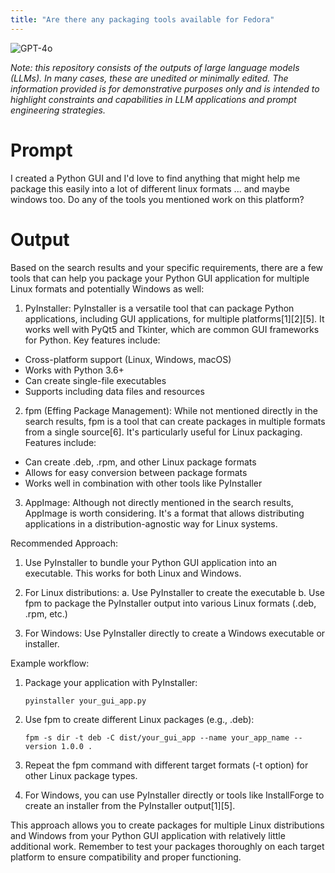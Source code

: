 ```yaml
---
title: "Are there any packaging tools available for Fedora"
---
```

![GPT-4o](https://img.shields.io/badge/GPT--4o-3333FF?style=for-the-badge&logo=openai&logoColor=white)



*Note: this repository consists of the outputs of large language models (LLMs). In many cases, these are unedited or minimally edited. The information provided is for demonstrative purposes only and is intended to highlight constraints and capabilities in LLM applications and prompt engineering strategies.*


# Prompt

I created a Python GUI and I'd love to find anything that might help me package this easily into a lot of different linux formats ... and maybe windows too. Do any of the tools you mentioned work on this platform?

# Output

Based on the search results and your specific requirements, there are a few tools that can help you package your Python GUI application for multiple Linux formats and potentially Windows as well:

1. PyInstaller:
PyInstaller is a versatile tool that can package Python applications, including GUI applications, for multiple platforms[1][2][5]. It works well with PyQt5 and Tkinter, which are common GUI frameworks for Python. Key features include:

- Cross-platform support (Linux, Windows, macOS)
- Works with Python 3.6+
- Can create single-file executables
- Supports including data files and resources

2. fpm (Effing Package Management):
While not mentioned directly in the search results, fpm is a tool that can create packages in multiple formats from a single source[6]. It's particularly useful for Linux packaging. Features include:

- Can create .deb, .rpm, and other Linux package formats
- Allows for easy conversion between package formats
- Works well in combination with other tools like PyInstaller

3. AppImage:
Although not directly mentioned in the search results, AppImage is worth considering. It's a format that allows distributing applications in a distribution-agnostic way for Linux systems.

Recommended Approach:

1. Use PyInstaller to bundle your Python GUI application into an executable. This works for both Linux and Windows.

2. For Linux distributions:
   a. Use PyInstaller to create the executable
   b. Use fpm to package the PyInstaller output into various Linux formats (.deb, .rpm, etc.)

3. For Windows:
   Use PyInstaller directly to create a Windows executable or installer.

Example workflow:

1. Package your application with PyInstaller:
   ```
   pyinstaller your_gui_app.py
   ```

2. Use fpm to create different Linux packages (e.g., .deb):
   ```
   fpm -s dir -t deb -C dist/your_gui_app --name your_app_name --version 1.0.0 .
   ```

3. Repeat the fpm command with different target formats (-t option) for other Linux package types.

4. For Windows, you can use PyInstaller directly or tools like InstallForge to create an installer from the PyInstaller output[1][5].

This approach allows you to create packages for multiple Linux distributions and Windows from your Python GUI application with relatively little additional work. Remember to test your packages thoroughly on each target platform to ensure compatibility and proper functioning.

 
